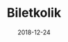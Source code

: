 ---
layout: site
title: "Biletkolik"
date: 2018-12-24
categories: [community]
version: 6.1.10
major: 6
minor: 1
patch: 10
slug: biletkolik
link: https://www.biletkolik.com/
submitter: AngularTurkiye
permalink: /sites/:slug
---